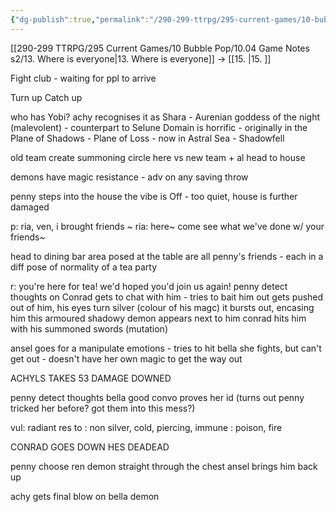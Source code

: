 ```yaml
---
{"dg-publish":true,"permalink":"/290-299-ttrpg/295-current-games/10-bubble-pop/10-04-game-notes-s2/14-free-the-mind/"}
---
```



[[290-299 TTRPG/295 Current Games/10 Bubble Pop/10.04 Game Notes s2/13. Where is everyone\|13. Where is everyone]] -> [[15. \|15. ]]

Fight club - waiting for ppl to arrive

Turn up
Catch up

who has Yobi? 
achy recognises it as Shara - Aurenian goddess of the night (malevolent) - counterpart to Selune
Domain is horrific - originally in the Plane of Shadows - Plane of Loss - now in Astral Sea - Shadowfell

old team create summoning circle here vs new team + al head to house

demons have magic resistance - adv on any saving throw

penny steps into the house
the vibe is Off - too quiet, house is further damaged

p: ria, ven, i brought friends ~
ria: here~ come see what we've done w/ your friends~

head to dining bar area
posed at the table are all penny's friends - each in a diff pose of normality of a tea party

r: you're here for tea! we'd hoped you'd join us again!
penny detect thoughts on Conrad
gets to chat with him - tries to bait him out
gets pushed out of him, his eyes turn silver (colour of his magc)
it bursts out, encasing him
this armoured shadowy demon appears next to him
conrad hits him with his summoned swords (mutation)

ansel goes for a manipulate emotions - tries to hit bella
she fights, but can't get out - doesn't have her own magic to get the way out

ACHYLS TAKES 53 DAMAGE
DOWNED

penny detect thoughts bella
good convo
proves her id (turns out penny tricked her before? got them into this mess?)

vul: radiant
res to : non silver, cold, piercing,
immune : poison, fire

CONRAD GOES DOWN
HES DEADEAD

penny choose ren demon straight through the chest
ansel brings him back up

achy gets final blow on bella demon